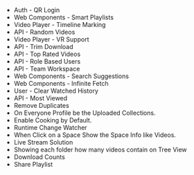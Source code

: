 
- Auth - QR Login
- Web Components - Smart Playlists
- Video Player - Timeline Marking
- API - Random Videos
- Video Player - VR Support
- API - Trim Download
- API - Top Rated Videos
- API - Role Based Users 
- API - Team Workspace
- Web Components - Search Suggestions
- Web Components - Infinite Fetch
- User - Clear Watched History
- API - Most Viewed
- Remove Duplicates
- On Everyone Profile be the Uploaded Collections.
- Enable Cooking by Default.
- Runtime Change Watcher
- When Click on a Space Show the Space Info like Videos.
- Live Stream Solution
- Showing each folder how many videos contain on Tree View
- Download Counts
- Share Playlist





